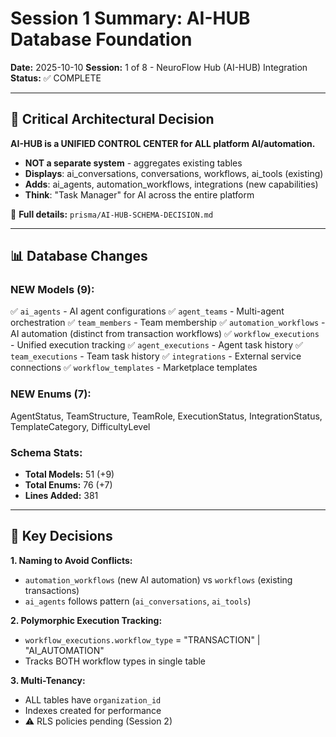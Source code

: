 # Session 1 Summary: AI-HUB Database Foundation

**Date:** 2025-10-10
**Session:** 1 of 8 - NeuroFlow Hub (AI-HUB) Integration
**Status:** ✅ COMPLETE

---

## 🎯 Critical Architectural Decision

**AI-HUB is a UNIFIED CONTROL CENTER for ALL platform AI/automation.**

- **NOT a separate system** - aggregates existing tables
- **Displays**: ai_conversations, conversations, workflows, ai_tools (existing)
- **Adds**: ai_agents, automation_workflows, integrations (new capabilities)
- **Think**: "Task Manager" for AI across the entire platform

📖 **Full details:** `prisma/AI-HUB-SCHEMA-DECISION.md`

---

## 📊 Database Changes

### NEW Models (9):
✅ `ai_agents` - AI agent configurations
✅ `agent_teams` - Multi-agent orchestration
✅ `team_members` - Team membership
✅ `automation_workflows` - AI automation (distinct from transaction workflows)
✅ `workflow_executions` - Unified execution tracking
✅ `agent_executions` - Agent task history
✅ `team_executions` - Team task history
✅ `integrations` - External service connections
✅ `workflow_templates` - Marketplace templates

### NEW Enums (7):
AgentStatus, TeamStructure, TeamRole, ExecutionStatus, IntegrationStatus, TemplateCategory, DifficultyLevel

### Schema Stats:
- **Total Models:** 51 (+9)
- **Total Enums:** 76 (+7)
- **Lines Added:** 381

---

## 🔑 Key Decisions

**1. Naming to Avoid Conflicts:**
- `automation_workflows` (new AI automation) vs `workflows` (existing transactions)
- `ai_agents` follows pattern (`ai_conversations`, `ai_tools`)

**2. Polymorphic Execution Tracking:**
- `workflow_executions.workflow_type` = "TRANSACTION" | "AI_AUTOMATION"
- Tracks BOTH workflow types in single table

**3. Multi-Tenancy:**
- ALL tables have `organization_id`
- Indexes created for performance
- ⚠️ RLS policies pending (Session 2)
